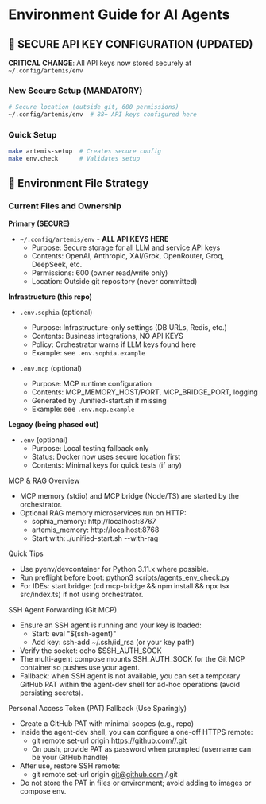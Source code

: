 # Environment Guide for AI Agents

## 🔐 SECURE API KEY CONFIGURATION (UPDATED)

**CRITICAL CHANGE**: All API keys now stored securely at `~/.config/artemis/env`

### New Secure Setup (MANDATORY)
```bash
# Secure location (outside git, 600 permissions)
~/.config/artemis/env  # 88+ API keys configured here
```

### Quick Setup
```bash
make artemis-setup  # Creates secure config
make env.check      # Validates setup
```

## 📁 Environment File Strategy

### Current Files and Ownership

**Primary (SECURE)**
- `~/.config/artemis/env` - **ALL API KEYS HERE**
  - Purpose: Secure storage for all LLM and service API keys
  - Contents: OpenAI, Anthropic, XAI/Grok, OpenRouter, Groq, DeepSeek, etc.
  - Permissions: 600 (owner read/write only)
  - Location: Outside git repository (never committed)

**Infrastructure (this repo)**
- `.env.sophia` (optional)
  - Purpose: Infrastructure-only settings (DB URLs, Redis, etc.)
  - Contents: Business integrations, NO API KEYS
  - Policy: Orchestrator warns if LLM keys found here
  - Example: see `.env.sophia.example`

- `.env.mcp` (optional)
  - Purpose: MCP runtime configuration
  - Contents: MCP_MEMORY_HOST/PORT, MCP_BRIDGE_PORT, logging
  - Generated by ./unified-start.sh if missing
  - Example: see `.env.mcp.example`

**Legacy (being phased out)**
- `.env` (optional)
  - Purpose: Local testing fallback only
  - Status: Docker now uses secure location first
  - Contents: Minimal keys for quick tests (if any)

MCP & RAG Overview
- MCP memory (stdio) and MCP bridge (Node/TS) are started by the orchestrator.
- Optional RAG memory microservices run on HTTP:
  - sophia_memory: http://localhost:8767
  - artemis_memory: http://localhost:8768
  - Start with: ./unified-start.sh --with-rag

Quick Tips
- Use pyenv/devcontainer for Python 3.11.x where possible.
- Run preflight before boot: python3 scripts/agents_env_check.py
- For IDEs: start bridge: (cd mcp-bridge && npm install && npx tsx src/index.ts) if not using orchestrator.

SSH Agent Forwarding (Git MCP)
- Ensure an SSH agent is running and your key is loaded:
  - Start: eval "$(ssh-agent)"
  - Add key: ssh-add ~/.ssh/id_rsa (or your key path)
- Verify the socket: echo $SSH_AUTH_SOCK
- The multi-agent compose mounts SSH_AUTH_SOCK for the Git MCP container so pushes use your agent.
- Fallback: when SSH agent is not available, you can set a temporary GitHub PAT within the agent-dev shell for ad-hoc operations (avoid persisting secrets).

Personal Access Token (PAT) Fallback (Use Sparingly)
- Create a GitHub PAT with minimal scopes (e.g., repo)
- Inside the agent-dev shell, you can configure a one-off HTTPS remote:
  - git remote set-url origin https://github.com/<org>/<repo>.git
  - On push, provide PAT as password when prompted (username can be your GitHub handle)
- After use, restore SSH remote:
  - git remote set-url origin git@github.com:<org>/<repo>.git
- Do not store the PAT in files or environment; avoid adding to images or compose env.
